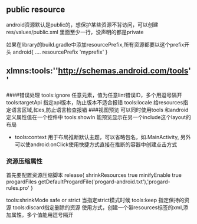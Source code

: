 ## public resource
android资源默认是public的，想保护某些资源不背访问，可以创建res/values/public.xml
里面至少一行，没声明的都是private
<resources>
  <public name="hello" type="string"/>
</resources>

如果在library的build.gradle中添加resourcePrefix,所有资源都要以这个prefix开头
android{
....
  resourcePrefix 'myprefix'
}

## xlmns:tools:''http://schemas.android.com/tools''
####错误处理
tools:ignore  任意元素，值为任意lint错误ID，多个用逗号隔开
tools:targetApi 指定api版本，防止版本不适合报错
tools:locale 给resources指定语言区域,如es,防止语言检查报错
###视图预览  可以同时使用tools 和android定义属性值在一个控件中
tools:showIn 能预览显示在另一个include这个layout的布局
* tools:context 用于布局推断默认主题，可以省略包名，如.MainActivity,
  另外可以使android:onClick使用快捷方式直接在推断的容器中创建点击方式

### 资源压缩属性
首先要配置资源压缩脚本
release{
  shrinkResources true
  minifyEnable true
  progardFiles getDefaultProgardFile('progard-android.txt'),'progard-rules.pro'
}

tools:shrinkMode  safe or strict
当指定strict模式时候
tools:keep 指定保持的资源
tools:discard指定删除的资源
使用方式，创建一个带resources标签的xml,添加属性，多个值能用逗号隔开
